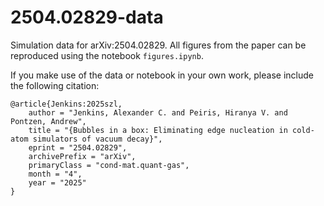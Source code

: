 # 2504.02829-data

Simulation data for arXiv:2504.02829.
All figures from the paper can be reproduced using the notebook `figures.ipynb`.

If you make use of the data or notebook in your own work, please include the following citation:

```
@article{Jenkins:2025szl,
    author = "Jenkins, Alexander C. and Peiris, Hiranya V. and Pontzen, Andrew",
    title = "{Bubbles in a box: Eliminating edge nucleation in cold-atom simulators of vacuum decay}",
    eprint = "2504.02829",
    archivePrefix = "arXiv",
    primaryClass = "cond-mat.quant-gas",
    month = "4",
    year = "2025"
}
```
